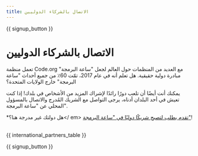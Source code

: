 ```yaml
---
title: الاتصال بالشركاء الدوليين
---
```


{{ signup_button }}

# الاتصال بالشركاء الدوليين

تعمل منظمة Code.org مع العديد من المنظمات حول العالم لجعل "ساعة البرمجة" مبادرة دولية حقيقية. هل تعلم أنه في عام 2017، تمّت 60٪ من جميع أحداث "ساعة البرمجة" خارج الولايات المتحدة؟

يمكنك أنت أيضًا أن تلعب دورًا رائدًا لإشراك المزيد من الأشخاص في بلدك! إذا كنت تعيش في أحد البلدان أدناه، يرجى التواصل مع الشريك المُدرج والاتصال بالمسؤول المحلي عن "ساعة البرمجة".

*هل دولتك غير مدرجة هنا؟</ em> [تقدم بطلب لتصبح شريكًا دوليًا في "ساعة البرمجة"](https://goo.gl/forms/PZQEsqvet7yBE5ps2)! <br /> <br /></p> 

{{ international_partners_table }}

{{ signup_button }}